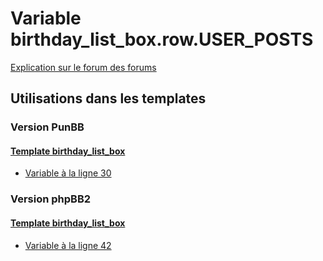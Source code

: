 # Variable birthday_list_box.row.USER_POSTS
[Explication sur le forum des forums](http://forum.forumactif.com/t294113-listing-des-variables#birthday_list_box.row.USER_POSTS)

## Utilisations dans les templates

### Version PunBB

#### [Template birthday_list_box](punbb/birthday_list_box.md)
* [Variable à la ligne 30](../punbb/birthday_list_box.tpl#L30)

### Version phpBB2

#### [Template birthday_list_box](subsilver/birthday_list_box.md)
* [Variable à la ligne 42](../subsilver/birthday_list_box.tpl#L42)